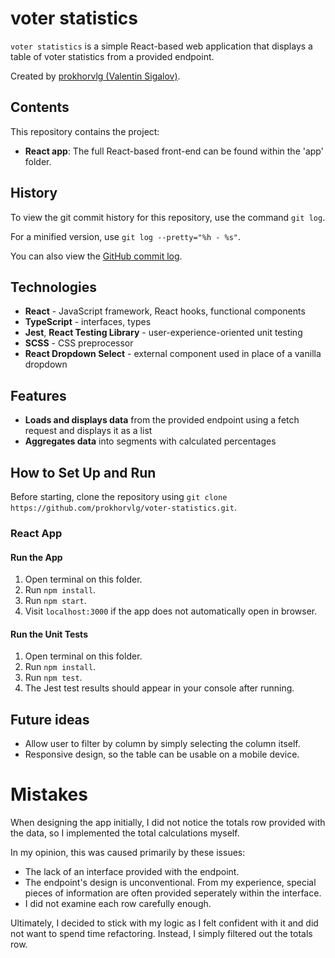 # voter statistics
`voter statistics` is a simple React-based web application that displays a table of voter statistics from a provided endpoint.

Created by [prokhorvlg (Valentin Sigalov)](https://github.com/prokhorvlg).

## Contents

This repository contains the project:
* **React app**: The full React-based front-end can be found within the 'app' folder.

## History

To view the git commit history for this repository, use the command `git log`.

For a minified version, use `git log --pretty="%h - %s"`.

You can also view the [GitHub commit log](https://github.com/prokhorvlg/voter-statistics/commits/main).

## Technologies

* **React** - JavaScript framework, React hooks, functional components
* **TypeScript** - interfaces, types
* **Jest**, **React Testing Library** - user-experience-oriented unit testing
* **SCSS** - CSS preprocessor
* **React Dropdown Select** - external component used in place of a vanilla dropdown

## Features

* **Loads and displays data** from the provided endpoint using a fetch request and displays it as a list
* **Aggregates data** into segments with calculated percentages

## How to Set Up and Run

Before starting, clone the repository using `git clone https://github.com/prokhorvlg/voter-statistics.git`.

### React App

#### Run the App

1. Open terminal on this folder.
2. Run `npm install`.
3. Run `npm start`.
4. Visit `localhost:3000` if the app does not automatically open in browser.

#### Run the Unit Tests

1. Open terminal on this folder.
2. Run `npm install`.
3. Run `npm test`.
4. The Jest test results should appear in your console after running.

## Future ideas
* Allow user to filter by column by simply selecting the column itself.
* Responsive design, so the table can be usable on a mobile device.

# Mistakes

When designing the app initially, I did not notice the totals row provided with the data, so I implemented the total calculations myself. 

In my opinion, this was caused primarily by these issues:

* The lack of an interface provided with the endpoint.
* The endpoint's design is unconventional. From my experience, special pieces of information are often provided seperately within the interface.
* I did not examine each row carefully enough.

Ultimately, I decided to stick with my logic as I felt confident with it and did not want to spend time refactoring. Instead, I simply filtered out the totals row.